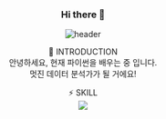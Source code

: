 <div align=center>

 ### Hi there 👋

![header](https://capsule-render.vercel.app/api?type=wave&color=auto&height=300&section=header&text=CHUBINI%20GITHUB&fontSize=90)
 

 
 :raised_hands: INTRODUCTION <br/>
 안녕하세요, 현재 파이썬을 배우는 중 입니다. <br/>
 멋진 데이터 분석가가 될 거에요!

 :zap: SKILL <br/>
  <img src="https://img.shields.io/badge/PYTHON-61DAFB?style=flat&logo=React&logoColor=white"/>
 
<!--
**chubinibini/chubinibini** is a ✨ _special_ ✨ repository because its `README.md` (this file) appears on your GitHub profile.

Here are some ideas to get you started:

- 🔭 I’m currently working on ...
- 🌱 I’m currently learning ...
- 👯 I’m looking to collaborate on ...
- 🤔 I’m looking for help with ...
- 💬 Ask me about ...
- 📫 How to reach me: ...
- 😄 Pronouns: ...
- ⚡ Fun fact: ...
-->
 </div>
